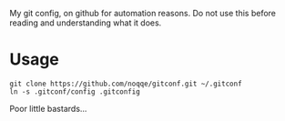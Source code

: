 My git config, on github for automation reasons.
Do not use this before reading and understanding what it does.

# Usage

```
git clone https://github.com/noqqe/gitconf.git ~/.gitconf
ln -s .gitconf/config .gitconfig
```

Poor little bastards...
